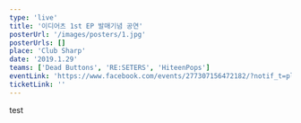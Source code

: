 ```yaml
---
type: 'live'
title: '이디어츠 1st EP 발매기념 공연'
posterUrl: '/images/posters/1.jpg'
posterUrls: []
place: 'Club Sharp'
date: '2019.1.29'
teams: ['Dead Buttons', 'RE:SETERS', 'HiteenPops']
eventLink: 'https://www.facebook.com/events/277307156472182/?notif_t=plan_user_associated&notif_id=1545993928364369'
ticketLink: ''
---
```


test
